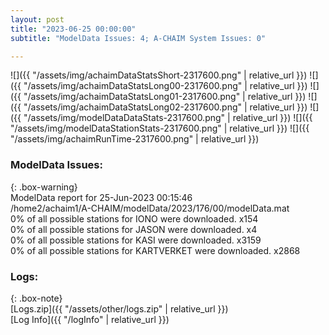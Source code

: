 ```yaml
---
layout: post
title: "2023-06-25 00:00:00"
subtitle: "ModelData Issues: 4; A-CHAIM System Issues: 0"

---
```


![]({{ "/assets/img/achaimDataStatsShort-2317600.png" | relative_url }})
![]({{ "/assets/img/achaimDataStatsLong00-2317600.png" | relative_url }})
![]({{ "/assets/img/achaimDataStatsLong01-2317600.png" | relative_url }})
![]({{ "/assets/img/achaimDataStatsLong02-2317600.png" | relative_url }})
![]({{ "/assets/img/modelDataDataStats-2317600.png" | relative_url }})
![]({{ "/assets/img/modelDataStationStats-2317600.png" | relative_url }})
![]({{ "/assets/img/achaimRunTime-2317600.png" | relative_url }})


### ModelData Issues:  
  
{: .box-warning}  
 ModelData report for 25-Jun-2023 00:15:46   
 /home2/achaim1/A-CHAIM/modelData/2023/176/00/modelData.mat   
 0% of all possible stations for IONO were downloaded. x154   
 0% of all possible stations for JASON were downloaded. x4   
 0% of all possible stations for KASI were downloaded. x3159   
 0% of all possible stations for KARTVERKET were downloaded. x2868   
  


### Logs:  
  
{: .box-note}  
[Logs.zip]({{ "/assets/other/logs.zip" | relative_url }})  
[Log Info]({{ "/logInfo" | relative_url }})  

